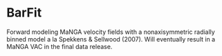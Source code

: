 # BarFit
Forward modeling MaNGA velocity fields with a nonaxisymmetric radially binned model a la Spekkens &amp; Sellwood (2007). Will eventually result in a MaNGA VAC in the final data release.
